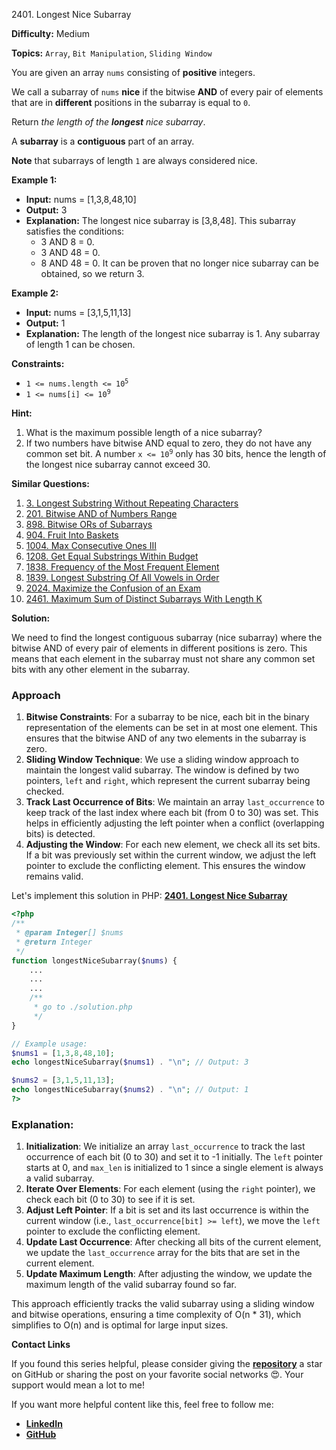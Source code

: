 2401\. Longest Nice Subarray

**Difficulty:** Medium

**Topics:** `Array`, `Bit Manipulation`, `Sliding Window`

You are given an array `nums` consisting of **positive** integers.

We call a subarray of `nums` **nice** if the bitwise **AND** of every pair of elements that are in **different** positions in the subarray is equal to `0`.

Return _the length of the **longest** nice subarray_.

A **subarray** is a **contiguous** part of an array.

**Note** that subarrays of length `1` are always considered nice.

**Example 1:**

- **Input:** nums = [1,3,8,48,10]
- **Output:** 3
- **Explanation:** The longest nice subarray is [3,8,48]. This subarray satisfies the conditions:
  - 3 AND 8 = 0.
  - 3 AND 48 = 0.
  - 8 AND 48 = 0.
    It can be proven that no longer nice subarray can be obtained, so we return 3.

**Example 2:**

- **Input:** nums = [3,1,5,11,13]
- **Output:** 1
- **Explanation:** The length of the longest nice subarray is 1. Any subarray of length 1 can be chosen.



**Constraints:**

- <code>1 <= nums.length <= 10<sup>5</sup></code>
- <code>1 <= nums[i] <= 10<sup>9</sup></code>


**Hint:**
1. What is the maximum possible length of a nice subarray?
2. If two numbers have bitwise AND equal to zero, they do not have any common set bit. A number <code>x <= 10<sup>9</sup></code> only has 30 bits, hence the length of the longest nice subarray cannot exceed 30.



**Similar Questions:**
1. [3. Longest Substring Without Repeating Characters](https://github.com/mah-shamim/leet-code-in-php/tree/main/algorithms/000003-longest-substring-without-repeating-characters)
2. [201. Bitwise AND of Numbers Range](https://github.com/mah-shamim/leet-code-in-php/tree/main/algorithms/000201-bitwise-and-of-numbers-range)
3. [898. Bitwise ORs of Subarrays](https://github.com/mah-shamim/leet-code-in-php/tree/main/algorithms/000898-bitwise-ors-of-subarrays)
4. [904. Fruit Into Baskets](https://github.com/mah-shamim/leet-code-in-php/tree/main/algorithms/000904-fruit-into-baskets)
5. [1004. Max Consecutive Ones III](https://github.com/mah-shamim/leet-code-in-php/tree/main/algorithms/001004-max-consecutive-ones-iii)
6. [1208. Get Equal Substrings Within Budget](https://github.com/mah-shamim/leet-code-in-php/tree/main/algorithms/001208-get-equal-substrings-within-budget)
7. [1838. Frequency of the Most Frequent Element](https://github.com/mah-shamim/leet-code-in-php/tree/main/algorithms/001838-frequency-of-the-most-frequent-element)
8. [1839. Longest Substring Of All Vowels in Order](https://github.com/mah-shamim/leet-code-in-php/tree/main/algorithms/001839-longest-substring-of-all-vowels-in-order)
9. [2024. Maximize the Confusion of an Exam](https://github.com/mah-shamim/leet-code-in-php/tree/main/algorithms/002024-maximize-the-confusion-of-an-exam)
10. [2461. Maximum Sum of Distinct Subarrays With Length K](https://github.com/mah-shamim/leet-code-in-php/tree/main/algorithms/002461-maximum-sum-of-distinct-subarrays-with-length-k)



**Solution:**

We need to find the longest contiguous subarray (nice subarray) where the bitwise AND of every pair of elements in different positions is zero. This means that each element in the subarray must not share any common set bits with any other element in the subarray.

### Approach
1. **Bitwise Constraints**: For a subarray to be nice, each bit in the binary representation of the elements can be set in at most one element. This ensures that the bitwise AND of any two elements in the subarray is zero.
2. **Sliding Window Technique**: We use a sliding window approach to maintain the longest valid subarray. The window is defined by two pointers, `left` and `right`, which represent the current subarray being checked.
3. **Track Last Occurrence of Bits**: We maintain an array `last_occurrence` to keep track of the last index where each bit (from 0 to 30) was set. This helps in efficiently adjusting the left pointer when a conflict (overlapping bits) is detected.
4. **Adjusting the Window**: For each new element, we check all its set bits. If a bit was previously set within the current window, we adjust the left pointer to exclude the conflicting element. This ensures the window remains valid.

Let's implement this solution in PHP: **[2401. Longest Nice Subarray](https://github.com/mah-shamim/leet-code-in-php/tree/main/algorithms/002401-longest-nice-subarray/solution.php)**

```php
<?php
/**
 * @param Integer[] $nums
 * @return Integer
 */
function longestNiceSubarray($nums) {
    ...
    ...
    ...
    /**
     * go to ./solution.php
     */
}

// Example usage:
$nums1 = [1,3,8,48,10];
echo longestNiceSubarray($nums1) . "\n"; // Output: 3

$nums2 = [3,1,5,11,13];
echo longestNiceSubarray($nums2) . "\n"; // Output: 1
?>
```

### Explanation:

1. **Initialization**: We initialize an array `last_occurrence` to track the last occurrence of each bit (0 to 30) and set it to -1 initially. The `left` pointer starts at 0, and `max_len` is initialized to 1 since a single element is always a valid subarray.
2. **Iterate Over Elements**: For each element (using the `right` pointer), we check each bit (0 to 30) to see if it is set.
3. **Adjust Left Pointer**: If a bit is set and its last occurrence is within the current window (i.e., `last_occurrence[bit] >= left`), we move the `left` pointer to exclude the conflicting element.
4. **Update Last Occurrence**: After checking all bits of the current element, we update the `last_occurrence` array for the bits that are set in the current element.
5. **Update Maximum Length**: After adjusting the window, we update the maximum length of the valid subarray found so far.

This approach efficiently tracks the valid subarray using a sliding window and bitwise operations, ensuring a time complexity of O(n * 31), which simplifies to O(n) and is optimal for large input sizes.

**Contact Links**

If you found this series helpful, please consider giving the **[repository](https://github.com/mah-shamim/leet-code-in-php)** a star on GitHub or sharing the post on your favorite social networks 😍. Your support would mean a lot to me!

If you want more helpful content like this, feel free to follow me:

- **[LinkedIn](https://www.linkedin.com/in/arifulhaque/)**
- **[GitHub](https://github.com/mah-shamim)**